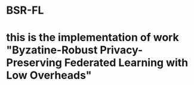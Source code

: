 # BSR-FL
# this is the implementation of work "Byzatine-Robust Privacy-Preserving Federated Learning with Low Overheads"
